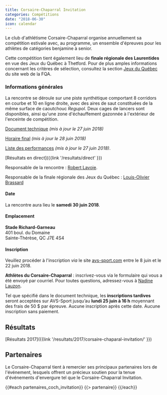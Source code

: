 ```yaml
---
title: Corsaire-Chaparral Invitation
categories: Compétitions
date: "2018-06-30"
icon: calendar
---
```


Le club d'athlétisme Corsaire-Chaparral organise annuellement sa compétition estivale avec, au programme, un ensemble d'épreuves pour les athlètes de catégories benjamine à senior.

Cette compétition tient également lieu de **finale régionale des Laurentides** en vue des Jeux du Québec à Thetford. Pour de plus amples informations concernant les critères de sélection, consultez la section [Jeux du Québec](http://athletisme-quebec.ca/jeux-du-quebec) du site web de la FQA.

### Informations générales

La rencontre se déroule sur une piste synthétique comportant 8 corridors en courbe et 10 en ligne droite, avec des aires de saut constituées de la même surface de caoutchouc *Regupol*. Deux cages de lancers sont disponibles, ainsi qu'une zone d'échauffement gazonnée à l'extérieur de l'enceinte de compétition.

[Document technique](https://corsaire-chaparral.org/medias/competitions/2018/corsaire-chaparral-invitation-2018-document-technique.pdf) _(mis à jour le 27 juin 2018)_

[Horaire final](https://corsaire-chaparral.org/medias/competitions/2018/coch-invitation-2018.horaire.pdf) _(mis à jour le 28 juin 2018)_

[Liste des performances](https://corsaire-chaparral.org/medias/competitions/2018/coch-invitation-2018.liste-perf.pdf) _(mis à jour le 27 juin 2018)_.

[Résultats en direct]({{link '/resultats/direct' }})

Responsable de la rencontre : [Robert Lavoie](mailto:robertlecoach@gmail.com).

Responsable de la finale régionale des Jeux du Québec : [Louis-Olivier Brassard](mailto:louis@corsaire-chaparral.org)

#### Date

La rencontre aura lieu le **samedi 30 juin 2018**.

#### Emplacement

**Stade Richard-Garneau**  
401 boul. du Domaine  
Sainte-Thérèse, QC J7E 4S4

#### Inscription

Veuillez procéder à l'inscription *via* le site [avs-sport.com](https://www.avs-sport.com/main.php) entre le 8 juin et le 22 juin 2018.

**Athlètes du Corsaire-Chaparral** : inscrivez-vous via le formulaire qui vous a été envoyé par courriel. Pour toutes questions, adressez-vous à [Nadine Lauzon](mailto:corsairechaparal@hotmail.com).

Tel que spécifié dans le document technique, les **inscriptions tardives** seront acceptées sur AVS-Sport jusqu’au **lundi 25 juin à 16 h** moyennant des frais de 50 $ par épreuve. Aucune inscription après cette date. Aucune inscription sans paiement.

## Résultats

[Résultats 2017]({{link '/resultats/2017/corsaire-chaparal-invitation/' }})

## Partenaires

Le Corsaire-Chaparral tient à remercier ses principaux partenaires lors de l'événement, lesquels offrent un précieux soutien pour la tenue d'événements d'envergure tel que le Corsaire-Chaparral Invitation.

{{#each partenaires_coch_invitation}}
{{> partenaire}}
{{/each}}

